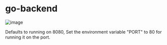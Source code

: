 # go-backend
![image](https://user-images.githubusercontent.com/4478054/143507815-f4b46205-c5d5-4faf-932d-a0dbe07718d1.png)

Defaults to running on 8080, Set the environment variable "PORT" to 80 for running it on the port.
